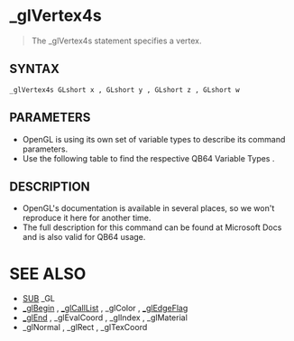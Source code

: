 # _glVertex4s
> The _glVertex4s statement specifies a vertex.

## SYNTAX
`_glVertex4s GLshort x , GLshort y , GLshort z , GLshort w`

## PARAMETERS
* OpenGL is using its own set of variable types to describe its command parameters.
* Use the following table to find the respective QB64 Variable Types .


## DESCRIPTION
* OpenGL's documentation is available in several places, so we won't reproduce it here for another time.
* The full description for this command can be found at Microsoft Docs and is also valid for QB64 usage.


# SEE ALSO
* [SUB](SUB.md) _GL
* [_glBegin](_glBegin.md) , [_glCallList](_glCallList.md) , _glColor , [_glEdgeFlag](_glEdgeFlag.md)
* [_glEnd](_glEnd.md) , _glEvalCoord , _glIndex , _glMaterial
* _glNormal , _glRect , _glTexCoord

